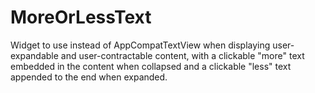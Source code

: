 # MoreOrLessText

Widget to use instead of AppCompatTextView when displaying user-expandable and user-contractable
content, with a clickable "more" text embedded in the content when collapsed and a clickable "less" 
text appended to the end when expanded.


